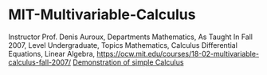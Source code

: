 # MIT-Multivariable-Calculus
Instructor Prof. Denis Auroux, Departments Mathematics, As Taught In Fall 2007, Level Undergraduate, Topics Mathematics, Calculus Differential Equations, Linear Algebra,
https://ocw.mit.edu/courses/18-02-multivariable-calculus-fall-2007/
[Demonstration of simple Calculus](https://github.com/user-attachments/files/20191162/mogul_force_analysis.md)
